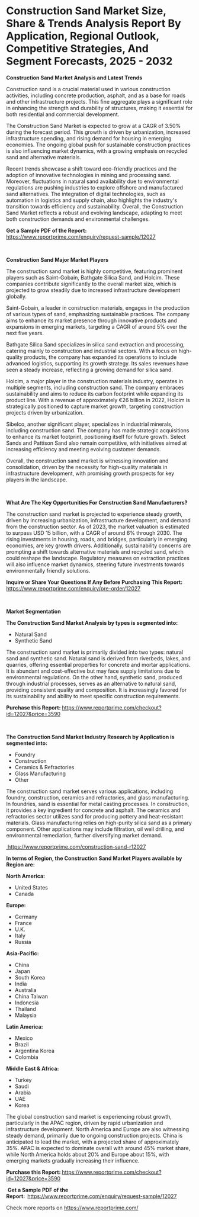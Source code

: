 <p><h1>Construction Sand Market Size, Share & Trends Analysis Report By Application, Regional Outlook, Competitive Strategies, And Segment Forecasts, 2025 - 2032</h1></p><p><strong>Construction Sand Market Analysis and Latest Trends</strong></p>
<p><p>Construction sand is a crucial material used in various construction activities, including concrete production, asphalt, and as a base for roads and other infrastructure projects. This fine aggregate plays a significant role in enhancing the strength and durability of structures, making it essential for both residential and commercial development.</p><p>The Construction Sand Market is expected to grow at a CAGR of 3.50% during the forecast period. This growth is driven by urbanization, increased infrastructure spending, and rising demand for housing in emerging economies. The ongoing global push for sustainable construction practices is also influencing market dynamics, with a growing emphasis on recycled sand and alternative materials.</p><p>Recent trends showcase a shift toward eco-friendly practices and the adoption of innovative technologies in mining and processing sand. Moreover, fluctuations in natural sand availability due to environmental regulations are pushing industries to explore offshore and manufactured sand alternatives. The integration of digital technologies, such as automation in logistics and supply chain, also highlights the industry's transition towards efficiency and sustainability. Overall, the Construction Sand Market reflects a robust and evolving landscape, adapting to meet both construction demands and environmental challenges.</p></p>
<p><strong>Get a Sample PDF of the Report:&nbsp;</strong> <a href="https://www.reportprime.com/enquiry/request-sample/12027?utm_campaign=2471&utm_medium=2&utm_source=Github&utm_content=ia&utm_term=17032025&utm_id=construction-sand">https://www.reportprime.com/enquiry/request-sample/12027</a></p>
<p>&nbsp;</p>
<p><strong>Construction Sand Major Market Players</strong></p>
<p><p>The construction sand market is highly competitive, featuring prominent players such as Saint-Gobain, Bathgate Silica Sand, and Holcim. These companies contribute significantly to the overall market size, which is projected to grow steadily due to increased infrastructure development globally.</p><p>Saint-Gobain, a leader in construction materials, engages in the production of various types of sand, emphasizing sustainable practices. The company aims to enhance its market presence through innovative products and expansions in emerging markets, targeting a CAGR of around 5% over the next five years.</p><p>Bathgate Silica Sand specializes in silica sand extraction and processing, catering mainly to construction and industrial sectors. With a focus on high-quality products, the company has expanded its operations to include advanced logistics, supporting its growth strategy. Its sales revenues have seen a steady increase, reflecting a growing demand for silica sand.</p><p>Holcim, a major player in the construction materials industry, operates in multiple segments, including construction sand. The company embraces sustainability and aims to reduce its carbon footprint while expanding its product line. With a revenue of approximately €26 billion in 2022, Holcim is strategically positioned to capture market growth, targeting construction projects driven by urbanization.</p><p>Sibelco, another significant player, specializes in industrial minerals, including construction sand. The company has made strategic acquisitions to enhance its market footprint, positioning itself for future growth. Select Sands and Pattison Sand also remain competitive, with initiatives aimed at increasing efficiency and meeting evolving customer demands.</p><p>Overall, the construction sand market is witnessing innovation and consolidation, driven by the necessity for high-quality materials in infrastructure development, with promising growth prospects for key players in the landscape.</p></p>
<p>&nbsp;</p>
<p><strong>What Are The Key Opportunities For Construction Sand Manufacturers?</strong></p>
<p><p>The construction sand market is projected to experience steady growth, driven by increasing urbanization, infrastructure development, and demand from the construction sector. As of 2023, the market valuation is estimated to surpass USD 15 billion, with a CAGR of around 6% through 2030. The rising investments in housing, roads, and bridges, particularly in emerging economies, are key growth drivers. Additionally, sustainability concerns are prompting a shift towards alternative materials and recycled sand, which could reshape the landscape. Regulatory measures on extraction practices will also influence market dynamics, steering future investments towards environmentally friendly solutions.</p></p>
<p><strong>Inquire or Share Your Questions If Any Before Purchasing This Report:</strong> <a href="https://www.reportprime.com/enquiry/pre-order/12027?utm_campaign=2471&utm_medium=2&utm_source=Github&utm_content=ia&utm_term=17032025&utm_id=construction-sand">https://www.reportprime.com/enquiry/pre-order/12027</a></p>
<p>&nbsp;</p>
<p><strong>Market Segmentation</strong></p>
<p><strong>The Construction Sand Market Analysis by types is segmented into:</strong></p>
<p><ul><li>Natural Sand</li><li>Synthetic Sand</li></ul></p>
<p><p>The construction sand market is primarily divided into two types: natural sand and synthetic sand. Natural sand is derived from riverbeds, lakes, and quarries, offering essential properties for concrete and mortar applications. It is abundant and cost-effective but may face supply limitations due to environmental regulations. On the other hand, synthetic sand, produced through industrial processes, serves as an alternative to natural sand, providing consistent quality and composition. It is increasingly favored for its sustainability and ability to meet specific construction requirements.</p></p>
<p><strong>Purchase this Report:&nbsp;</strong><a href="https://www.reportprime.com/checkout?id=12027&price=3590&utm_campaign=2471&utm_medium=2&utm_source=Github&utm_content=ia&utm_term=17032025&utm_id=construction-sand">https://www.reportprime.com/checkout?id=12027&price=3590</a></p>
<p>&nbsp;</p>
<p><strong>The Construction Sand Market Industry Research by Application is segmented into:</strong></p>
<p><ul><li>Foundry</li><li>Construction</li><li>Ceramics & Refractories</li><li>Glass Manufacturing</li><li>Other</li></ul></p>
<p><p>The construction sand market serves various applications, including foundry, construction, ceramics and refractories, and glass manufacturing. In foundries, sand is essential for metal casting processes. In construction, it provides a key ingredient for concrete and asphalt. The ceramics and refractories sector utilizes sand for producing pottery and heat-resistant materials. Glass manufacturing relies on high-purity silica sand as a primary component. Other applications may include filtration, oil well drilling, and environmental remediation, further diversifying market demand.</p></p>
<p><a href="https://www.reportprime.com/construction-sand-r12027?utm_campaign=2471&utm_medium=2&utm_source=Github&utm_content=ia&utm_term=17032025&utm_id=construction-sand">&nbsp;https://www.reportprime.com/construction-sand-r12027</a></p>
<p><strong>In terms of Region, the Construction Sand Market Players available by Region are:</strong></p>
<p>
    <p> <strong> North America: </strong>
        <ul>
            <li>United States</li>
            <li>Canada</li>
        </ul>
        </p> 
    <p> <strong> Europe: </strong>
        <ul>
            <li>Germany</li>
            <li>France</li>
            <li>U.K.</li>
            <li>Italy</li>
            <li>Russia</li>
        </ul>
        </p> 
    <p> <strong> Asia-Pacific: </strong>
        <ul>
            <li>China</li>
            <li>Japan</li>
            <li>South Korea</li>
            <li>India</li>
            <li>Australia</li>
            <li>China Taiwan</li>
            <li>Indonesia</li>
            <li>Thailand</li>
            <li>Malaysia</li>
        </ul>
        </p> 
    <p> <strong> Latin America: </strong>
        <ul>
            <li>Mexico</li>
            <li>Brazil</li>
            <li>Argentina Korea</li>
            <li>Colombia</li>
        </ul>
        </p> 
    <p> <strong> Middle East & Africa: </strong>
        <ul>
            <li>Turkey</li>
            <li>Saudi</li>
            <li>Arabia</li>
            <li>UAE</li>
            <li>Korea</li>
        </ul>
    </p>
    </p>
<p><p>The global construction sand market is experiencing robust growth, particularly in the APAC region, driven by rapid urbanization and infrastructure development. North America and Europe are also witnessing steady demand, primarily due to ongoing construction projects. China is anticipated to lead the market, with a projected share of approximately 35%. APAC is expected to dominate overall with around 45% market share, while North America holds about 20% and Europe about 15%, with emerging markets gradually increasing their influence.</p></p>
<p><strong>Purchase this Report: </strong><a href="https://www.reportprime.com/checkout?id=12027&price=3590&utm_campaign=2471&utm_medium=2&utm_source=Github&utm_content=ia&utm_term=17032025&utm_id=construction-sand">https://www.reportprime.com/checkout?id=12027&price=3590</a></p>
<p>&nbsp;<strong>Get a Sample PDF of the Report:&nbsp;&nbsp;</strong><a href="https://www.reportprime.com/enquiry/request-sample/12027?utm_campaign=2471&utm_medium=2&utm_source=Github&utm_content=ia&utm_term=17032025&utm_id=construction-sand">https://www.reportprime.com/enquiry/request-sample/12027</a></p>
<p><strong></strong></p>
<p>Check more reports on <a href="https://www.reportprime.com/?utm_campaign=2471&utm_medium=2&utm_source=Github&utm_content=ia&utm_term=17032025&utm_id=construction-sand">https://www.reportprime.com/</a></p>